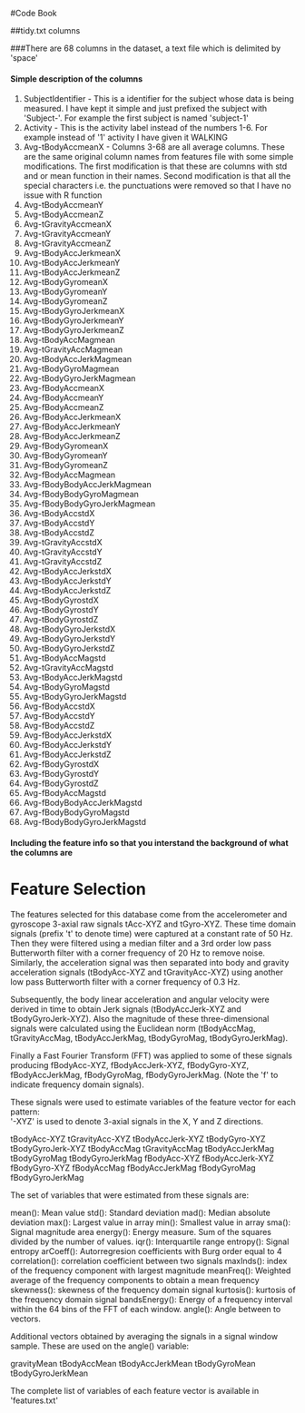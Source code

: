 #Code Book

##tidy.txt columns

###There are 68 columns in the dataset, a text file which is delimited by 'space'


#### Simple description of the columns
1.	SubjectIdentifier  - This is a identifier for the subject whose data is being measured.
I have kept it simple and just prefixed the subject with 'Subject-'. For example the first
subject is named 'subject-1'
2.	Activity - This is the activity label instead of the numbers 1-6. For example instead of '1'
activity I have given it WALKING
3.	Avg-tBodyAccmeanX - Columns 3-68 are all average columns. These are the same original column names
from features file with some simple modifications. The first modification is that these are columns 
with std and or mean function in their names. Second modification is that all the special characters
i.e. the punctuations were removed so that I have no issue with R function
4. 	Avg-tBodyAccmeanY
5.	Avg-tBodyAccmeanZ
6.	Avg-tGravityAccmeanX
7.	Avg-tGravityAccmeanY
8.	Avg-tGravityAccmeanZ
9.	Avg-tBodyAccJerkmeanX
10.	Avg-tBodyAccJerkmeanY
11.	Avg-tBodyAccJerkmeanZ
12.	Avg-tBodyGyromeanX
13.	Avg-tBodyGyromeanY
14.	Avg-tBodyGyromeanZ
15.	Avg-tBodyGyroJerkmeanX
16.	Avg-tBodyGyroJerkmeanY
17.	Avg-tBodyGyroJerkmeanZ
18.	Avg-tBodyAccMagmean
19.	Avg-tGravityAccMagmean
20.	Avg-tBodyAccJerkMagmean
21.	Avg-tBodyGyroMagmean
22.	Avg-tBodyGyroJerkMagmean
23.	Avg-fBodyAccmeanX
24.	Avg-fBodyAccmeanY
25.	Avg-fBodyAccmeanZ
26.	Avg-fBodyAccJerkmeanX
27.	Avg-fBodyAccJerkmeanY
28.	Avg-fBodyAccJerkmeanZ
29.	Avg-fBodyGyromeanX
30.	Avg-fBodyGyromeanY
31.	Avg-fBodyGyromeanZ
32.	Avg-fBodyAccMagmean
33.	Avg-fBodyBodyAccJerkMagmean
34.	Avg-fBodyBodyGyroMagmean
35.	Avg-fBodyBodyGyroJerkMagmean
36.	Avg-tBodyAccstdX
37.	Avg-tBodyAccstdY
38.	Avg-tBodyAccstdZ
39.	Avg-tGravityAccstdX
40.	Avg-tGravityAccstdY
41.	Avg-tGravityAccstdZ
42.	Avg-tBodyAccJerkstdX
43.	Avg-tBodyAccJerkstdY
44.	Avg-tBodyAccJerkstdZ
45.	Avg-tBodyGyrostdX
46.	Avg-tBodyGyrostdY
47.	Avg-tBodyGyrostdZ
48.	Avg-tBodyGyroJerkstdX
49.	Avg-tBodyGyroJerkstdY
50.	Avg-tBodyGyroJerkstdZ
51.	Avg-tBodyAccMagstd
52.	Avg-tGravityAccMagstd
53.	Avg-tBodyAccJerkMagstd
54.	Avg-tBodyGyroMagstd
55.	Avg-tBodyGyroJerkMagstd
56.	Avg-fBodyAccstdX
57.	Avg-fBodyAccstdY
58.	Avg-fBodyAccstdZ
59.	Avg-fBodyAccJerkstdX
60.	Avg-fBodyAccJerkstdY
61.	Avg-fBodyAccJerkstdZ
62.	Avg-fBodyGyrostdX
63.	Avg-fBodyGyrostdY
64.	Avg-fBodyGyrostdZ
65.	Avg-fBodyAccMagstd
66.	Avg-fBodyBodyAccJerkMagstd
67.	Avg-fBodyBodyGyroMagstd
68.	Avg-fBodyBodyGyroJerkMagstd

#### Including the feature info so that you interstand the background of what the columns are
Feature Selection 
=================

The features selected for this database come from the accelerometer and gyroscope 3-axial raw signals tAcc-XYZ and tGyro-XYZ. These time domain signals (prefix 't' to denote time) were captured at a constant rate of 50 Hz. Then they were filtered using a median filter and a 3rd order low pass Butterworth filter with a corner frequency of 20 Hz to remove noise. Similarly, the acceleration signal was then separated into body and gravity acceleration signals (tBodyAcc-XYZ and tGravityAcc-XYZ) using another low pass Butterworth filter with a corner frequency of 0.3 Hz. 

Subsequently, the body linear acceleration and angular velocity were derived in time to obtain Jerk signals (tBodyAccJerk-XYZ and tBodyGyroJerk-XYZ). Also the magnitude of these three-dimensional signals were calculated using the Euclidean norm (tBodyAccMag, tGravityAccMag, tBodyAccJerkMag, tBodyGyroMag, tBodyGyroJerkMag). 

Finally a Fast Fourier Transform (FFT) was applied to some of these signals producing fBodyAcc-XYZ, fBodyAccJerk-XYZ, fBodyGyro-XYZ, fBodyAccJerkMag, fBodyGyroMag, fBodyGyroJerkMag. (Note the 'f' to indicate frequency domain signals). 

These signals were used to estimate variables of the feature vector for each pattern:  
'-XYZ' is used to denote 3-axial signals in the X, Y and Z directions.

tBodyAcc-XYZ
tGravityAcc-XYZ
tBodyAccJerk-XYZ
tBodyGyro-XYZ
tBodyGyroJerk-XYZ
tBodyAccMag
tGravityAccMag
tBodyAccJerkMag
tBodyGyroMag
tBodyGyroJerkMag
fBodyAcc-XYZ
fBodyAccJerk-XYZ
fBodyGyro-XYZ
fBodyAccMag
fBodyAccJerkMag
fBodyGyroMag
fBodyGyroJerkMag

The set of variables that were estimated from these signals are: 

mean(): Mean value
std(): Standard deviation
mad(): Median absolute deviation 
max(): Largest value in array
min(): Smallest value in array
sma(): Signal magnitude area
energy(): Energy measure. Sum of the squares divided by the number of values. 
iqr(): Interquartile range 
entropy(): Signal entropy
arCoeff(): Autorregresion coefficients with Burg order equal to 4
correlation(): correlation coefficient between two signals
maxInds(): index of the frequency component with largest magnitude
meanFreq(): Weighted average of the frequency components to obtain a mean frequency
skewness(): skewness of the frequency domain signal 
kurtosis(): kurtosis of the frequency domain signal 
bandsEnergy(): Energy of a frequency interval within the 64 bins of the FFT of each window.
angle(): Angle between to vectors.

Additional vectors obtained by averaging the signals in a signal window sample. These are used on the angle() variable:

gravityMean
tBodyAccMean
tBodyAccJerkMean
tBodyGyroMean
tBodyGyroJerkMean

The complete list of variables of each feature vector is available in 'features.txt'


